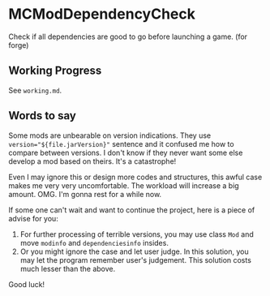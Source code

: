 # MCModDependencyCheck
Check if all dependencies are good to go before launching a game. (for forge)

## Working Progress

See `working.md`.

## Words to say

Some mods are unbearable on version indications. They use `version="${file.jarVersion}"` sentence and it confused me how to compare between versions. I don't know if they never want some else develop a mod based on theirs. It's a catastrophe!

Even I may ignore this or design more codes and structures, this awful case makes me very very uncomfortable. The workload will increase a big amount. OMG. I'm gonna rest for a while now.

If some one can't wait and want to continue the project, here is a piece of advise for you:

1. For further processing of terrible versions, you may use class `Mod` and move `modinfo` and `dependenciesinfo` insides.
2. Or you might ignore the case and let user judge. In this solution, you may let the program remember user's judgement. This solution costs much lesser than the above.

Good luck!
